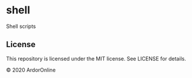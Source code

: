 # shell
Shell scripts

## License
This repository is licensed under the MIT license. See LICENSE for details.

&copy; 2020 ArdorOnline
